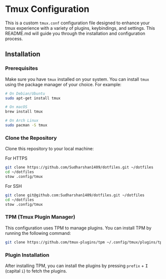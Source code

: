 # Tmux Configuration

This is a custom `tmux.conf` configuration file designed to enhance your tmux experience with a variety of plugins, keybindings, and settings. This README.md will guide you through the installation and configuration process.

## Installation

### Prerequisites

Make sure you have `tmux` installed on your system. You can install `tmux` using the package manager of your choice. For example:

```sh
# On Debian/Ubuntu
sudo apt-get install tmux

# On macOS
brew install tmux

# On Arch Linux
sudo pacman -S tmux
```

### Clone the Repository

Clone this repository to your local machine:

For HTTPS

```sh
git clone https://github.com/Sudharshan1409/dotfiles.git ~/dotfiles
cd ~/dotfiles
stow .config/tmux
```

For SSH

```sh
git clone git@github.com:Sudharshan1409/dotfiles.git ~/dotfiles
cd ~/dotfiles
stow .config/tmux
```

### TPM (Tmux Plugin Manager)

This configuration uses TPM to manage plugins. You can install TPM by running the following command:

```sh
git clone https://github.com/tmux-plugins/tpm ~/.config/tmux/plugins/tpm
```

### Plugin Installation

After installing TPM, you can install the plugins by pressing `prefix` + <kbd>I</kbd> (capital `i`) to fetch the plugins.
